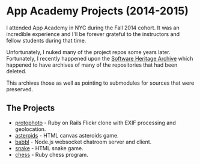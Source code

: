 # App Academy Projects (2014-2015)

I attended App Academy in NYC during the Fall 2014 cohort.
It was an incredible experience and I'll be forever grateful
to the instructors and fellow students during that time.

Unfortunately, I nuked many of the project repos some years later.
Fortunately, I recently happened upon the [Software Heritage Archive](https://archive.softwareheritage.org/)
which happened to have archives of many of the repositories that had been deleted.

This archives those as well as pointing to submodules for sources that were preserved.

## The Projects
* [protophoto](./protophoto) - Ruby on Rails Flickr clone with EXIF processing and geolocation.
* [asteroids](./asteroids) - HTML canvas asteroids game.
* [babbl](./babbl) - Node.js websocket chatroom server and client.
* [snake](./snake) - HTML snake game.
* [chess](https://github.com/drproteus/chess) - Ruby chess program.


